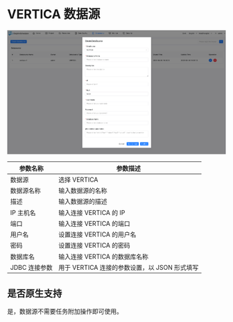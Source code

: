 # VERTICA 数据源

![vertica](../../../../img/new_ui/dev/datasource/vertica.png)

| **参数名称**  |            **参数描述**            |
|-----------|--------------------------------|
| 数据源       | 选择 VERTICA                     |
| 数据源名称     | 输入数据源的名称                       |
| 描述        | 输入数据源的描述                       |
| IP 主机名    | 输入连接 VERTICA 的 IP              |
| 端口        | 输入连接 VERTICA 的端口               |
| 用户名       | 设置连接 VERTICA 的用户名              |
| 密码        | 设置连接 VERTICA 的密码               |
| 数据库名      | 输入连接 VERTICA 的数据库名称            |
| JDBC 连接参数 | 用于 VERTICA 连接的参数设置，以 JSON 形式填写 |

## 是否原生支持

是，数据源不需要任务附加操作即可使用。
